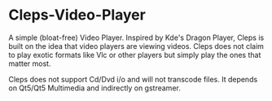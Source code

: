 Cleps-Video-Player
==================

A simple (bloat-free) Video Player. Inspired by Kde's Dragon Player, Cleps is built on the idea that video players are viewing videos. Cleps does not claim to play exotic formats like Vlc or other players but simply play the ones that matter most. 

Cleps does not support Cd/Dvd i/o and will not transcode files. It depends on Qt5/Qt5 Multimedia and indirectly on gstreamer.

